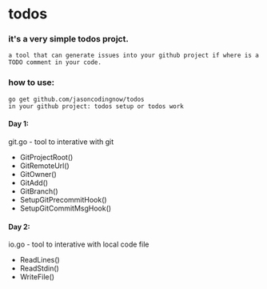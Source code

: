 # todos

### it's a very simple todos projct.
    a tool that can generate issues into your github project if where is a TODO comment in your code.

### how to use:
    go get github.com/jasoncodingnow/todos
    in your github project: todos setup or todos work

#### Day 1:

git.go - tool to interative with git

  * GitProjectRoot()
  * GitRemoteUrl()
  * GitOwner()
  * GitAdd()
  * GitBranch()
  * SetupGitPrecommitHook()
  * SetupGitCommitMsgHook()

#### Day 2:

io.go - tool to interative with local code file

  * ReadLines()
  * ReadStdin()
  * WriteFile()
